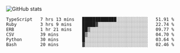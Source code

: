 ![GitHub stats](https://github-readme-stats.vercel.app/api?username=ksk001100&show_icons=true&theme=tokyonight)

<!--START_SECTION:waka-->

```text
TypeScript   7 hrs 13 mins   █████████████░░░░░░░░░░░░   51.91 %
Ruby         3 hrs 9 mins    █████▓░░░░░░░░░░░░░░░░░░░   22.74 %
ERB          1 hr 21 mins    ██▒░░░░░░░░░░░░░░░░░░░░░░   09.77 %
CSV          39 mins         █▒░░░░░░░░░░░░░░░░░░░░░░░   04.70 %
Python       30 mins         █░░░░░░░░░░░░░░░░░░░░░░░░   03.64 %
Bash         20 mins         ▓░░░░░░░░░░░░░░░░░░░░░░░░   02.46 %
```

<!--END_SECTION:waka-->
